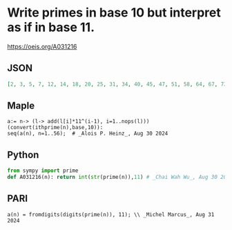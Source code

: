 # Write primes in base 10 but interpret as if in base 11\.
https://oeis.org/A031216
## JSON
```JSON
[2, 3, 5, 7, 12, 14, 18, 20, 25, 31, 34, 40, 45, 47, 51, 58, 64, 67, 73, 78, 80, 86, 91, 97, 106, 122, 124, 128, 130, 135, 150, 155, 161, 163, 174, 177, 183, 190, 194, 201, 207, 210, 221, 223, 227, 229, 254, 267, 271, 273, 278, 284, 287, 298, 304, 311]
```
## Maple
```Maple
a:= n-> (l-> add(l[i]*11^(i-1), i=1..nops(l)))(convert(ithprime(n),base,10)):
seq(a(n), n=1..56);  # _Alois P. Heinz_, Aug 30 2024
```
## Python
```Python
from sympy import prime
def A031216(n): return int(str(prime(n)),11) # _Chai Wah Wu_, Aug 30 2024
```
## PARI
```PARI
a(n) = fromdigits(digits(prime(n)), 11); \\ _Michel Marcus_, Aug 31 2024
```
